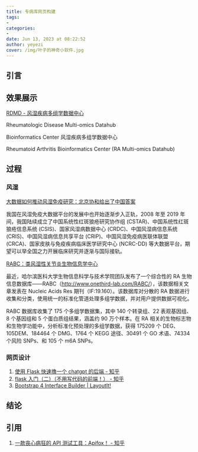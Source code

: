 ```yaml
---
title: 专病库网页构建
tags:
-
categories:
-
date: Jun 13, 2023 at 08:22:52
author: yeyezi
cover: /img/叶子的神奇小软件.jpg
---
```


## 引言

## 效果展示

[RDMD - 风湿疾病多组学数据中心](https://sandy9707.github.io/RDPD/)

Rheumatologic Disease Multi-omics Datahub

Bioinformatics Center
风湿疾病多组学数据中心

Rheumatoid Arthritis Bioinformatics Center
(RA Multi-omics Datahub)

## 过程

### 风湿

[大数据如何推动风湿免疫研究：北京协和给出了中国答案](http://www.yxj.org.cn/detailPage?articleId=335371)

我国在风湿免疫大数据平台的发展中也开始逐渐步入正轨，2008 年至 2019 年间，我国陆续成立了中国系统性红斑狼疮研究协作组 (CSTAR)、中国系统性红斑狼疮信息系统 (CSIS)、国家风湿病数据中心 (CRDC)、中国风湿病信息系统 (CRIS)、中国风湿病信息共享平台 (CRIP)、中国风湿免疫病医联体联盟 (CRCA)、国家皮肤与免疫疾病临床医学研究中心 (NCRC-DD) 等大数据平台，期望可以举全国之力开展临床研究并逐渐与国际接轨。

[RABC：类风湿性关节炎生物信息学中心](http://www.yingbio.com/article-35507-236727.html)

最近，哈尔滨医科大学生物信息科学与技术学院团队发布了一个综合性的 RA 生物信息数据库——RABC（<http://www.onethird-lab.com/RABC/>），该数据相关文章发表在 Nucleic Acids Res 期刊（IF:19.160）。该数据库对分散的 RA 数据进行收集和分类，使用统一的标准化管道处理多组学数据，并对用户提供数据可视化。

RABC 数据库收集了 175 个多组学数据集，其中 140 个转录组、22 表观基因组、8 个基因组和 5 个蛋白质组结果，涵盖约 90 万个样本。在 RA 相关的生物标志物和生物学功能中，分析标准化预处理的多组学数据，获得 175209 个 DEG、105DEM、184464 个 DMG、1764 个 KEGG 途径、30491 个 GO 术语、74334 个风险 SNPs、和 105 个 m6A SNPs。

### 网页设计

1. [使用 Flask 快速撸一个 chatgpt 的后端 - 知乎](https://zhuanlan.zhihu.com/p/609189520)
2. [flask 入门（二）（不用写代码的前端！） - 知乎](https://zhuanlan.zhihu.com/p/75941916)
3. [Bootstrap 4 Interface Builder | LayoutIt!](https://www.layoutit.com/build)

## 结论

## 引用

1. [一款丧心病狂的 API 测试工具：Apifox！ - 知乎](https://zhuanlan.zhihu.com/p/380935730)
